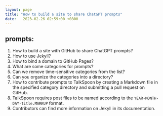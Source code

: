 ```yaml
---
layout: page
title: "How to build a site to share ChatGPT prompts"
date:   2023-02-26 02:59:00 +0800
---
```


## prompts:
1. How to build a site with GitHub to share ChatGPT prompts?
2. How to use Jekyll?
3. How to bind a domain to GitHub Pages?
4. What are some categories for prompts?
5. Can we remove time-sensitive categories from the list?
6. Can you organize the categories into a directory?
7. How to contribute prompts to TalkSpoon by creating a Markdown file in the specified category directory and submitting a pull request on GitHub.
8. TalkSpoon requires post files to be named according to the `YEAR-MONTH-DAY-title.MARKUP` format.
9. Contributors can find more information on Jekyll in its documentation.